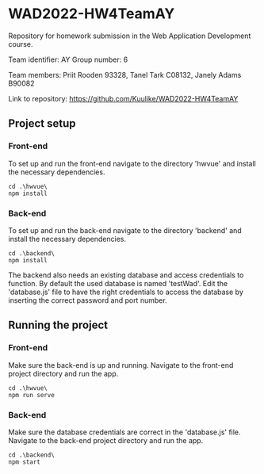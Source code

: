 # WAD2022-HW4TeamAY
Repository for homework submission in the Web Application Development course.

Team identifier: AY Group number: 6

Team members: Priit Rooden 93328, Tanel Tark C08132, Janely Adams B90082

Link to repository: https://github.com/Kuulike/WAD2022-HW4TeamAY


## Project setup
### Front-end
To set up and run the front-end navigate to the directory 'hwvue' and install the necessary dependencies.
```
cd .\hwvue\
npm install
```
### Back-end
To set up and run the back-end navigate to the directory 'backend' and install the necessary dependencies.
```
cd .\backend\
npm install
```
The backend also needs an existing database and access credentials to function. By default the used database is named 'testWad'.
Edit the 'database.js' file to have the right credentials to access the database by inserting the correct password and port number.

## Running the project
### Front-end
Make sure the back-end is up and running. Navigate to the front-end project directory and run the app.
```
cd .\hwvue\
npm run serve
```
### Back-end
Make sure the database credentials are correct in the 'database.js' file. Navigate to the back-end project directory and run the app. 
```
cd .\backend\
npm start
```


